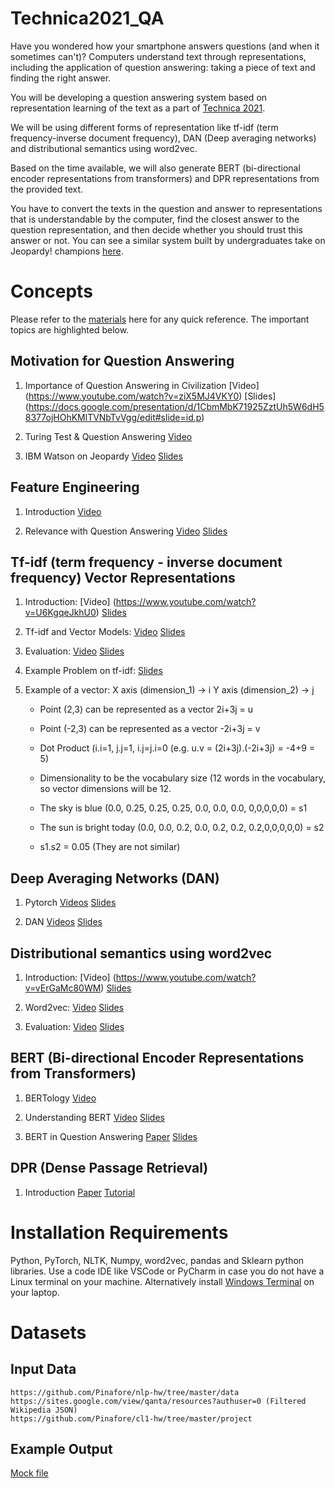 # Technica2021_QA

Have you wondered how your smartphone answers questions (and when it sometimes can't)? Computers understand text through representations, including the application of question answering: taking a piece of text and finding the right answer. 

You will be developing a question answering system based on representation learning of the text as a part of [Technica 2021](https://inclusion.cs.umd.edu/events/techresearch).

We will be using different forms of representation like tf-idf (term frequency-inverse document frequency), DAN (Deep averaging networks) and distributional semantics using word2vec.

Based on the time available, we will also generate BERT (bi-directional encoder representations from transformers) and DPR representations from the provided text.

You have to convert the texts in the question and answer to representations that is understandable by the computer, find the closest answer to the question representation, and then decide whether you should trust this answer or not. You can see a similar system built by undergraduates take on Jeopardy! champions [here](https://www.youtube.com/watch?app=desktop&v=vH8cUGFOwPk&list=PLegWUnz91WfscfMYZvuSWEweBbIpfFDlF&index=20&t=0s).

# Concepts

Please refer to the [materials](http://users.umiacs.umd.edu/~jbg/teaching/CMSC_470/) here for any quick reference. The important topics are highlighted below.

## Motivation for Question Answering

1. Importance of Question Answering in Civilization [Video] (https://www.youtube.com/watch?v=ziX5MJ4VKY0) [Slides] (https://docs.google.com/presentation/d/1CbmMbK71925ZztUh5W6dH58377ojHOhKMlTVNbTvVgg/edit#slide=id.p)

2. Turing Test & Question Answering [Video](https://www.youtube.com/watch?v=bdQIUv9FutE)

3. IBM Watson on Jeopardy [Video](https://www.youtube.com/watch?v=WCIFUJ5oeRA) [Slides](https://docs.google.com/presentation/d/13Cb7Bxz2NUGOPlO9ydAlpX1Y-zTcCo6k-wBvISPiruM/edit#slide=id.p)

## Feature Engineering

1. Introduction [Video](https://www.youtube.com/watch?v=4-se75AuETA)

2. Relevance with Question Answering [Video](https://www.youtube.com/watch?v=IzKFgigocAg) [Slides](http://users.umiacs.umd.edu/~jbg/teaching/DATA_DIGGING/lecture_07.pdf)

## Tf-idf (term frequency - inverse document frequency) Vector Representations

1. Introduction: [Video] (https://www.youtube.com/watch?v=U6KgqeJkhU0) [Slides](http://users.umiacs.umd.edu/~jbg/teaching/CMSC_470/01a_ir.pdf) 

2. Tf-idf and Vector Models: [Video](https://www.youtube.com/watch?v=A5ounv0D_cs) [Slides](http://users.umiacs.umd.edu/~jbg/teaching/CMSC_470/01b_tfidf.pdf) 

3. Evaluation: [Video](https://www.youtube.com/watch?v=BxAzuCSvF8s) [Slides](http://users.umiacs.umd.edu/~jbg/teaching/CMSC_470/01c_evaluation.pdf) 

4. Example Problem on tf-idf: [Slides](http://users.umiacs.umd.edu/~jbg/teaching/CMSC_470/01d_tfidf_ex.pdf) 

5. Example of a vector: X axis (dimension_1) -> i Y axis (dimension_2) -> j
	- Point (2,3) can be represented as a vector 2i+3j = u

	- Point (-2,3) can be represented as a vector -2i+3j = v

	- Dot Product (i.i=1, j.j=1, i.j=j.i=0 (e.g. u.v = (2i+3j).(-2i+3j) = -4+9 = 5)

	- Dimensionality to be the vocabulary size (12 words in the vocabulary, so vector dimensions will be 12.

	- The sky is blue (0.0, 0.25, 0.25, 0.25, 0.0, 0.0, 0.0, 0,0,0,0,0) = s1

	- The sun is bright today (0.0, 0.0, 0.2, 0.0, 0.2, 0.2, 0.2,0,0,0,0,0) = s2

	- s1.s2 = 0.05 (They are not similar)

## Deep Averaging Networks (DAN)

1. Pytorch [Videos](https://www.youtube.com/watch?v=AZwwDIV2vcI) [Slides](https://www.youtube.com/watch?v=AZwwDIV2vcI)

2. DAN [Videos](https://www.youtube.com/watch?v=losFCNJbnZY) [Slides](http://users.umiacs.umd.edu/~jbg/teaching/CMSC_470/05e_dan.pdf)

## Distributional semantics using word2vec

1. Introduction: [Video] (https://www.youtube.com/watch?v=vErGaMc80WM) [Slides](http://users.umiacs.umd.edu/~jbg/teaching/CMSC_470/06a_distsim.pdf) 

2. Word2vec: [Video](https://www.youtube.com/watch?v=QyrUentbkvw) [Slides](http://users.umiacs.umd.edu/~jbg/teaching/CMSC_470/06b_word2vec.pdf)

3. Evaluation: [Video](https://www.youtube.com/watch?v=Jid_EVBoVLU) [Slides](http://users.umiacs.umd.edu/~jbg/teaching/CMSC_723/word2vec.pdf) 

## BERT (Bi-directional Encoder Representations from Transformers)

1. BERTology [Video](https://www.youtube.com/watch?v=YgfE-9N7Rio)

2. Understanding BERT [Video](https://www.youtube.com/watch?v=9Z7mN7ebWDA) [Slides](https://docs.google.com/presentation/d/1Wmte5rM9qgN-JHq34LFX8y3G2HebHKWRV9iu-p_fC2k/edit#slide=id.p)

3. BERT in Question Answering [Paper](https://arxiv.org/abs/1901.08634) [Slides](https://docs.google.com/presentation/d/17g-FG5jqvhQVGSkLI1BH3d7T2prTGTHcd3CeG7EDeVA/edit#slide=id.p)

## DPR (Dense Passage Retrieval)

1. Introduction [Paper](https://arxiv.org/abs/2004.04906) [Tutorial](https://towardsdatascience.com/how-to-create-an-answer-from-a-question-with-dpr-d76e29cc5d60)

# Installation Requirements

Python, PyTorch, NLTK, Numpy, word2vec, pandas and Sklearn python libraries. Use a code IDE like VSCode or PyCharm in case you do not have a Linux terminal on your machine. Alternatively install [Windows Terminal](https://www.microsoft.com/en-us/p/windows-terminal/9n0dx20hk701#activetab=pivot:overviewtab) on your laptop.

# Datasets

## Input Data
    https://github.com/Pinafore/nlp-hw/tree/master/data
    https://sites.google.com/view/qanta/resources?authuser=0 (Filtered Wikipedia JSON)
    https://github.com/Pinafore/cl1-hw/tree/master/project
## Example Output
   [Mock file](https://drive.google.com/file/d/1Z08Edd3UnrTeEVE0oP7n8zL5bkwLiW2a/view?usp=sharing)